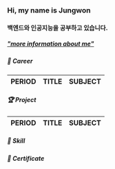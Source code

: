 ### Hi, my name is **Jungwon**

#### 백엔드와 인공지능을 공부하고 있습니다.

##### ["more information about me"]()

##### 🏢 Career

| PERIOD | TITLE | SUBJECT |
| ------- | ------- | ------- | 

##### 🏆 Project 

| PERIOD | TITLE | SUBJECT |
| ------- | ------- | ------- | 

##### 🧩 Skill  

##### 📜 Certificate
